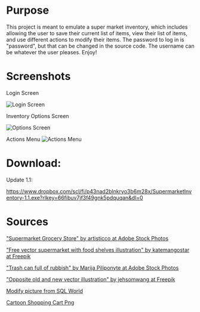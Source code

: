 # Purpose
This project is meant to emulate a super market inventory, which includes allowing the user to save their current list of items, view their list of items, and use different actions to modify their items. The password to log in is "password", but that can be changed in the source code. The username can be whatever the user pleases. Enjoy!
# Screenshots
Login Screen

![Login Screen](https://media.licdn.com/dms/image/D4E2DAQFkTJJ4v-CEvQ/profile-treasury-image-shrink_800_800/0/1701888669955?e=1703178000&v=beta&t=no0n5XonfnZvgYFFS4-8l7JHvHpo1ULnrw7V9EDXEHE)

Inventory Options Screen

![Options Screen](https://media.licdn.com/dms/image/D4E2DAQExmf13oebMhw/profile-treasury-image-shrink_800_800/0/1697911967764?e=1703178000&v=beta&t=zN8LWrAgx8IH76H4eb-sNOdkgQ45OcX5BUKmiUSisZ8)

Actions Menu
![Actions Menu](https://i.ibb.co/RYR9nX7/Screenshot-2023-12-14-122103.png)
# Download:
Update 1.1:

https://www.dropbox.com/scl/fi/p43nad2blnkryo3b6m28x/SupermarketInventory-1.1.exe?rlkey=66fibuv7jf3f49gnk5pdquqan&dl=0

# Sources

["Supermarket Grocery Store" by artisticco at Adobe Stock Photos](https://stock.adobe.com/search?k=cartoon+supermarket&asset_id=127541046)

["Free vector supermarket with food shelves illustration" by katemangostar at Freepik](https://www.freepik.com/free-vector/supermarket-with-food-shelves-illustration_3297820.htm#query=supermarket%20cartoon&position=0&from_view=keyword)

["Trash can full of rubbish" by Marija Piliponyte at Adobe Stock Photos](https://stock.adobe.com/search?k=trash+can+cartoon&asset_id=100830164)

["Opposite old and new vector illustration" by jehsomwang at Freepik](https://www.freepik.com/premium-vector/opposite-old-new-vector-illustration_3519446.htm)

[Modify picture from SQL World](https://www.complexsql.com/alter-table-add-column-alter-table-modify-alter-table-rename/)

[Cartoon Shopping Cart Png](https://www.pngkit.com/view/u2q8u2e6t4i1y3a9_cartoon-shopping-cart-png/)
